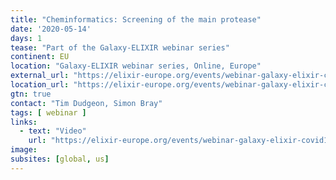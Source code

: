 ```yaml
---
title: "Cheminformatics: Screening of the main protease"
date: '2020-05-14'
days: 1
tease: "Part of the Galaxy-ELIXIR webinar series"
continent: EU
location: "Galaxy-ELIXIR webinar series, Online, Europe"
external_url: "https://elixir-europe.org/events/webinar-galaxy-elixir-covid19#session3"
location_url: "https://elixir-europe.org/events/webinar-galaxy-elixir-covid19"
gtn: true
contact: "Tim Dudgeon, Simon Bray"
tags: [ webinar ]
links:
  - text: "Video"
    url: "https://elixir-europe.org/events/webinar-galaxy-elixir-covid19#session3"
image: 
subsites: [global, us]
---
```

